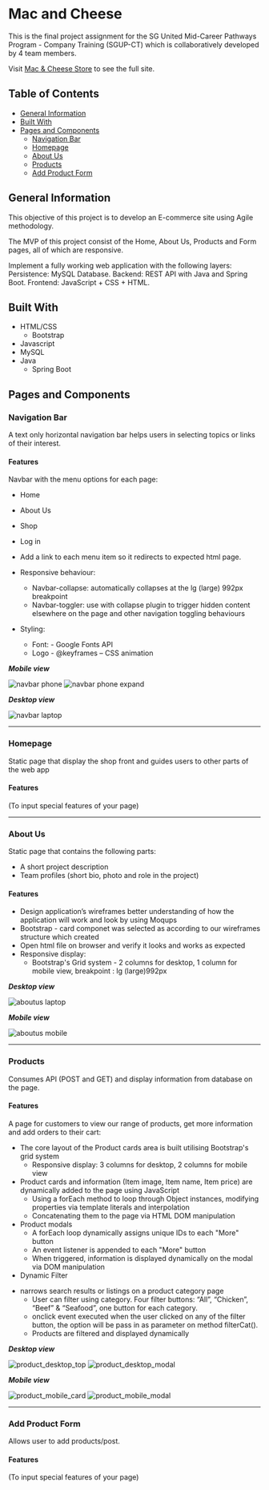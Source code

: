 # Mac and Cheese

This is the final project assignment for the SG United Mid-Career Pathways Program - Company Training (SGUP-CT) which is collaboratively developed by 4 team members.

Visit [Mac & Cheese Store](https://google.com) to see the full site.

## Table of Contents
* [General Information](#general-information)
* [Built With](#built-with)
* [Pages and Components](#pages-and-components)
  * [Navigation Bar](#navigation-bar)
  * [Homepage](#homepage)
  * [About Us](#about-us)
  * [Products](#products)
  * [Add Product Form](#add-product-form)


## General Information
This objective of this project is to develop an E-commerce site using Agile methodology.

The MVP of this project consist of the Home, About Us, Products and Form pages, all of which are responsive.

Implement a fully working web application with the following layers:
Persistence: MySQL Database.
Backend: REST API with Java and Spring Boot.
Frontend: JavaScript + CSS + HTML.


## Built With
 * HTML/CSS
    * Bootstrap
 * Javascript
 * MySQL
 * Java
    * Spring Boot 


## Pages and Components
### Navigation Bar
A text only horizontal navigation bar helps users in selecting topics or links of their interest.

#### Features
Navbar with the menu options for each page:
 *	Home
 *	About Us
 * Shop
 * Log in
 
* Add a link to each menu item so it redirects to expected html page.

* Responsive behaviour:

  *   Navbar-collapse:  automatically collapses at the lg (large) 992px breakpoint 
  *   Navbar-toggler: use with collapse plugin to trigger hidden content elsewhere on the page and other navigation toggling behaviours
 
* Styling: 

  *  Font: -	Google Fonts API 
  *  Logo - @keyframes – CSS animation 



***Mobile view***

![navbar phone](https://user-images.githubusercontent.com/97433106/155013440-931b67bb-ffb6-4d27-a081-4a048ccb8a13.JPG)
![navbar phone expand](https://user-images.githubusercontent.com/97433106/155013476-3555e449-445b-4e85-b8ea-b6a780111ff6.JPG)


***Desktop view***

![navbar laptop ](https://user-images.githubusercontent.com/97433106/155011894-e913deb1-e9a8-4696-8afe-07d1f79faf50.jpg)



---

### Homepage
Static page that display the shop front and guides users to other parts of the web app
#### Features
(To input special features of your page)

---

### About Us
Static page that contains the following parts:
* A short project description
* Team profiles (short bio, photo and role in the project)

#### Features
* Design application’s wireframes better understanding of how the application will work and look by using Moqups
* Bootstrap - card componet was selected as according to our wireframes structure which created
* Open html file on browser and verify it looks and works as expected
* Responsive display:
   * Bootstrap's Grid system - 2 columns for desktop, 1 column for mobile view, breakpoint : lg (large)992px

***Desktop view***

![aboutus laptop](https://user-images.githubusercontent.com/97433106/155097988-7a72fd3b-3325-4b1c-ad84-7a75a9ed5489.JPG)




***Mobile view***

![aboutus mobile](https://user-images.githubusercontent.com/97433106/155098000-162a2954-4280-4437-8980-4c02ba978752.JPG)




---

### Products
Consumes API (POST and GET) and display information from database on the page.
#### Features
A page for customers to view our range of products, get more information and add orders to their cart:
* The core layout of the Product cards area is built utilising Bootstrap's grid system 
    * Responsive display: 3 columns for desktop, 2 columns for mobile view
* Product cards and information (Item image, Item name, Item price) are dynamically added to the page using JavaScript
    * Using a forEach method to loop through Object instances, modifying properties via template literals and interpolation 
    * Concatenating them to the page via HTML DOM manipulation
* Product modals
    * A forEach loop dynamically assigns unique IDs to each "More" button
    * An event listener is appended to each "More" button
    * When triggered, information is displayed dynamically on the modal via DOM manipulation 
* Dynamic Filter
-	narrows search results or listings on a product category page
    * User can filter using category. Four filter buttons: “All”, “Chicken”, “Beef” & “Seafood”, one button for each category.
    * onclick event executed when the user clicked on any of the filter button, the option will be pass in as parameter on method filterCat(). 
    * Products are filtered and displayed dynamically

 
***Desktop view***

![product_desktop_top](https://user-images.githubusercontent.com/29788431/154963574-24767ac5-37ec-47ec-9920-3b651f6e2520.png)
![product_desktop_modal](https://user-images.githubusercontent.com/29788431/154963585-f786c7ac-a587-4274-9b88-0ba8995cd5e9.png)

***Mobile view***

![product_mobile_card](https://user-images.githubusercontent.com/29788431/154963654-9bcdc510-7e89-4e0d-8db1-71928a4ac52d.png)
![product_mobile_modal](https://user-images.githubusercontent.com/29788431/154963725-1117bf6e-a377-42ac-9c42-e708adc946cc.png)

---

### Add Product Form
Allows user to add products/post.
#### Features
(To input special features of your page)


